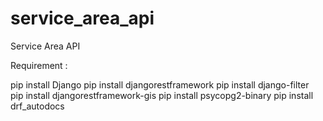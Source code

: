 # service_area_api
Service Area API

Requirement :

pip install Django
pip install djangorestframework
pip install django-filter  
pip install djangorestframework-gis
pip install psycopg2-binary
pip install drf_autodocs

